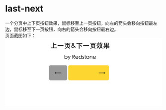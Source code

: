# last-next
一个分页中上下页按钮效果，鼠标移至上一页按钮，向左的箭头会移向按钮最左边，鼠标移至下一页按钮，向右的箭头会移向按钮最右边。
<br/>
页面截图如下：
![页面截图](https://github.com/RedstoneCMX/last-next/blob/master/images/show.png) 
